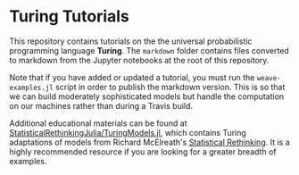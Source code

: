 # Turing Tutorials

This repository contains tutorials on the the universal probabilistic programming language **Turing**. The `markdown` folder contains files converted to markdown from the Jupyter notebooks at the root of this repository.

Note that if you have added or updated a tutorial, you must run the `weave-examples.jl` script in order to publish the markdown version. This is so that we can build moderately sophisticated models but handle the computation on our machines rather than during a Travis build.

Additional educational materials can be found at [StatisticalRethinkingJulia/TuringModels.jl](https://github.com/StatisticalRethinkingJulia/TuringModels.jl), which contains Turing adaptations of models from Richard McElreath's [Statistical Rethinking](https://xcelab.net/rm/statistical-rethinking/). It is a highly recommended resource if you are looking for a greater breadth of examples.
